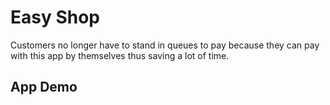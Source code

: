 # Easy Shop

Customers no longer have to stand in queues to pay because they can pay with this app by themselves thus saving a lot of time.

## App Demo


